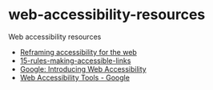 # web-accessibility-resources
Web accessibility resources
* [Reframing accessibility for the web](http://alistapart.com/article/reframing-accessibility-for-the-web)
* [15-rules-making-accessible-links](http://www.sitepoint.com/15-rules-making-accessible-links)
* [Google: Introducing Web Accessibility](https://webaccessibility.withgoogle.com/unit?unit=1)
* [Web Accessibility Tools - Google](https://github.com/GoogleChrome/accessibility-developer-tools)
